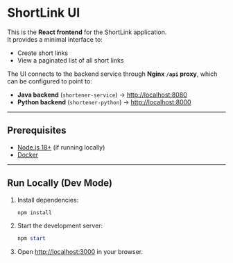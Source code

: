# ShortLink UI

This is the **React frontend** for the ShortLink application.  
It provides a minimal interface to:

- Create short links
- View a paginated list of all short links

The UI connects to the backend service through **Nginx `/api` proxy**, which can be configured to point to:

- **Java backend** (`shortener-service`) → [http://localhost:8080](http://localhost:8080)
- **Python backend** (`shortener-python`) → [http://localhost:8000](http://localhost:8000)

---

## Prerequisites

- [Node.js 18+](https://nodejs.org/) (if running locally)
- [Docker](https://www.docker.com/products/docker-desktop)

---

## Run Locally (Dev Mode)

1. Install dependencies:
   ```powershell
   npm install
   ```

2. Start the development server:
   ```powershell
   npm start
   ```
   
3. Open [http://localhost:3000](http://localhost:3000) in your browser.